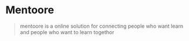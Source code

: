 # Mentoore

> mentoore is a online solution for connecting people who want learn and people who want to learn togethor